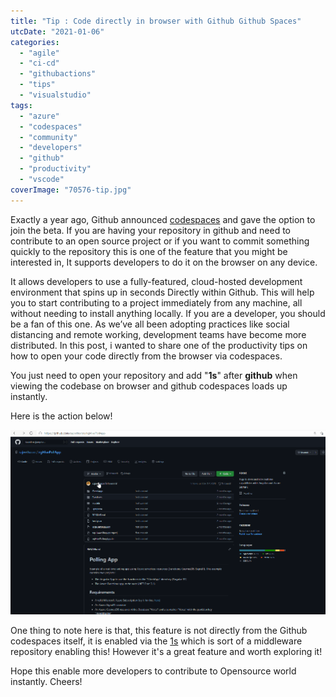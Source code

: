 ```yaml
---
title: "Tip : Code directly in browser with Github Github Spaces"
utcDate: "2021-01-06"
categories: 
  - "agile"
  - "ci-cd"
  - "githubactions"
  - "tips"
  - "visualstudio"
tags: 
  - "azure"
  - "codespaces"
  - "community"
  - "developers"
  - "github"
  - "productivity"
  - "vscode"
coverImage: "70576-tip.jpg"
---
```


Exactly a year ago, Github announced [codespaces](https://github.com/features/codespaces) and gave the option to join the beta. If you are having your repository in github and need to contribute to an open source project or if you want to commit something quickly to the repository this is one of the feature that you might be interested in, It supports developers to do it on the browser on any device.

It allows developers to use a fully-featured, cloud-hosted development environment that spins up in seconds Directly within Github. This will help you to start contributing to a project immediately from any machine, all without needing to install anything locally. If you are a developer, you should be a fan of this one. As we’ve all been adopting practices like social distancing and remote working, development teams have become more distributed. In this post, i wanted to share one of the productivity tips on how to open your code directly from the browser via codespaces.

You just need to open your repository and add "**1s**" after **github** when viewing the codebase on browser and github codespaces loads up instantly.

Here is the action below!

![](images/1caeb-1612892331492-1024x601-1.gif)

One thing to note here is that, this feature is not directly from the Github codespaces itself, it is enabled via the [1s](https://github.com/conwnet/github1s) which is sort of a middleware repository enabling this! However it's a great feature and worth exploring it!

Hope this enable more developers to contribute to Opensource world instantly. Cheers!
